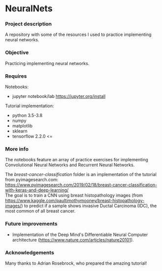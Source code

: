 # NeuralNets

### Project description

A repository with some of the resources I used to practice implementing neural networks.


### Objective

Practicing implementing neural networks.


### Requires

Notebooks:
* jupyter notebook/lab  https://jupyter.org/install

Tutorial implementation:
* python 3.5-3.8
* numpy
* matplotlib
* sklearn
* tensorflow 2.2.0 <=

### More info


The notebooks feature an array of practice exercises for implementing Convolutional Neural Networks and Recurrent Neural Networks.

The *breast-cancer-classification* folder is an implementation of the tutorial from pyimagesearch.com:
https://www.pyimagesearch.com/2019/02/18/breast-cancer-classification-with-keras-and-deep-learning/  
The goal is to train a CNN using breast histopathology images (from https://www.kaggle.com/paultimothymooney/breast-histopathology-images/) 
to predict if a sample shows invasive Ductal Carcinoma (IDC), the most common of all breast cancer.



### Future improvements

* Implementation of the Deep Mind's Differentiable Neural Computer architecture (https://www.nature.com/articles/nature20101).


### Acknowledgements

Many thanks to Adrian Rosebrock, who prepared the amazing tutorial!
